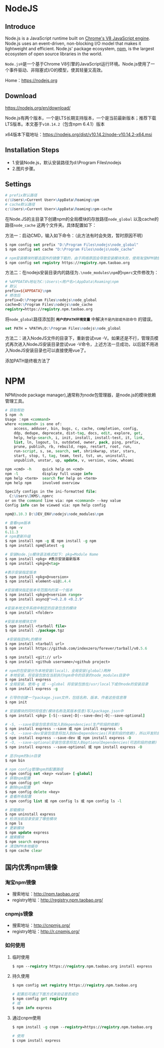 # NodeJS

## Introduce
Node.js is a JavaScript runtime built on [Chrome's V8 JavaScript engine](https://developers.google.com/v8/). Node.js uses an event-driven, non-blocking I/O model that makes it lightweight and efficient. Node.js' package ecosystem, [npm](https://www.npmjs.com/), is the largest ecosystem of open source libraries in the world.

`Node.js®`是一个基于Chrome V8引擎的JavaScript运行环境。Node.js使用了一个事件驱动、非阻塞式I/O的模型，使其轻量又高效。

Home：https://nodejs.org
## Download
https://nodejs.org/en/download/

Node.js有两个版本，一个是LTS长期支持版本，一个是当前最新版本；推荐下载LTS版本。本文基于`v10.14.2`（包含npm 6.4.1）版本 

x64版本下载地址：https://nodejs.org/dist/v10.14.2/node-v10.14.2-x64.msi
## Installation Steps
- 1.安装Node.js，默认安装路径为d:\Program Files\nodejs
- 2.图片步骤。
## Settings
```tcl
# prefix默认路径
c:\Users\<Current User>\AppData\Roaming\npm
# cache默认路径
c:\Users\<Current User>\AppData\Roaming\npm-cache
```

​        在Node.JS的主目录下创建npm的全局模块的存放路径`node_global` 以及cache的路径`node_cache` 这两个文件夹。具体配置如下：

  方法一：启动CMD，输入如下命令：（此方法有时会失效，暂时原因不明）

```tcl
$ npm config set prefix "D:\Program Files\nodejs\node_global"
$ npm config set cache "D:\Program Files\nodejs\node_cache"

# npm安装模块时都去国外的镜像下载的，由于网络原因会导致安装模块失败，使用淘宝NPM镜像
$ npm config set registry https://registry.npm.taobao.org
```

  方法二：在nodejs安装目录内的路径为`.\node_modules\npm`的`npmrc`文件修改为：

```tcl
# %APPDATA%地址为C:\Users\<用户名>\AppData\Roaming\npm
# 默认
prefix=${APPDATA}\npm
# 修改后
prefix=D:\Program Files\nodejs\node_global
cache=D:\Program Files\nodejs\node_cache
registry=https://registry.npm.taobao.org
```

将`node_global`路径添加到 **`用户的PATH环境变量`** 中解决`不是内部或外部命令` 的错误。

```tcl
set PATH = %PATH%;D:\Program Files\nodejs\node_global
```

方法二：进入NodeJS文件的目录下，重新尝试vue -V。如果还是不行，管理员模式再次进入NodeJS安装目录尝试vue -V命令，上述方法一旦成功，以后就不用进入NodeJS安装目录也可以直接使用vue了。

添加PATH是终极方法了

# NPM
NPM(node package manager),通常称为node包管理器，是node.js的模块依赖管理工具。

```tcl
# 获取帮助
$ npm -h
Usage ：npm <command>
where <command> is one of:
    access, adduser, bin, bugs, c, cache, completion, config,
    ddp, dedupe, deprecate, dist-tag, docs, edit, explore, get,
    help, help-search, i, init, install, install-test, it, link,
    list, ln, logout, ls, outdated, owner, pack, ping, prefix,
    prune, publish, rb, rebuild, repo, restart, root, run,
    run-script, s, se, search, set, shrinkwrap, star, stars,
    start, stop, t, tag, team, test, tst, un, uninstall,
    unpublish, unstar, up, update, v, version, view, whoami

npm <cmd> -h     quick help on <cmd>
npm -l           display full usage info
npm help <term>  search for help on <term>
npm help npm     involved overview

Specify configs in the ini-formatted file:
  C:\Users\IKMS\.npmrc
or on the command line via: npm <command> --key value
Config info can be viewed via: npm help config

npm@3.10.3 D:\DEV_ENV\nodejs\node_modules\npm

# 查看npm版本
$ npm -v
6.11.3
# npm更新升级
$ npm install npm -g 或 npm install -g npm
$ npm install npm@latest -g

# 安装Node.js模块语法格式如下: pkg=Module Name
$ npm install <pkg> #表示安装最新版本
$ npm install <pkg>@<tag>

#表示安装指定版本
$ npm install <pkg>@<version> 
$ npm install element-ui@1.4.4

#安装模块指定版本号范围内的某一个版本
$ npm install <pkg>@<version range> 
$ npm install async@">=0.2.0 <0.2.9"

#安装本地文件系统中制定的目录包含的模块
$ npm install <folder>        

#安装本地模块文件
$ npm install <tarball file>  
$ npm install ./package.tgz

 #安装指定URL的模块
$ npm install <tarball url>  
$ npm install https://github.com/indexzero/forever/tarball/v0.5.6

$ npm install <git:// url>
$ npm install <github username>/<github project>

# npm的包安装分为本地安装(local)、全局安装(global)两种
# 本地安装，将安装包放在当前执行npm命令的目录的node_modules目录中
$ npm install express 
# 全局安装，使用-g 或 --global 将安装包放在/usr/local下或你node的安装目录
$ npm install express -g 

# 引导你创建一个package.json文件，包括名称、版本、作者这些信息等
$ npm init

# 安装模块的同时将信息(模块名称及其版本信息)写入package.json中
$ npm install <pkg> [-S|--save|-D|--save-dev|-O|--save-optional] 

# -S, --save安装包信息将加入到dependencies(生产阶段的依赖)
$ npm install express --save 或 npm install express -S
# -D, --save-dev安装包信息将加入到devDependencies(开发阶段的依赖)，所以开发阶段一般使用它
$ npm install express --save-dev 或 npm install express -D
# -O, --save-optional安装包信息将加入到optionalDependencies(可选阶段的依赖)
$ npm install express --save-optional 或 npm install express -O

# 显示npm的bin目录
$ npm bin

# npm config管理npm的配置路径
$ npm config set <key> <value> [-global]
# 获取npm配置
$ npm config get <key>
# 删除npm配置
$ npm config delete <key>
# 查看所有配置
$ npm config list 或 npm config ls 或 npm config ls -l

# 卸载模块
$ npm uninstall express
# 检测当前目录安装了哪些模块
$ npm ls
# 更新模块
$ npm update express
# 搜索模块
$ npm search express
# 清空NPM本地缓存
$ npm cache clear
```

## 国内优秀npm镜像

### 淘宝npm镜像

* 搜索地址：http://npm.taobao.org/
* registry地址：http://registry.npm.taobao.org/

### cnpmjs镜像

* 搜索地址：http://cnpmjs.org/
* registry地址：http://r.cnpmjs.org/

### 如何使用

1. 临时使用

   ```tcl
   $ npm --registry https://registry.npm.taobao.org install express
   ```

2. 持久使用

   ```tcl
   $ npm config set registry https://registry.npm.taobao.org

   # 配置后可通过下面方式来验证是否成功
   $ npm config get registry
   # 或
   $ npm info express
   ```

3. 通过cnpm使用

   ```tcl
   $ npm install -g cnpm --registry=https://registry.npm.taobao.org

   # 使用
   $ cnpm install express
   ```


